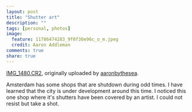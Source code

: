 ```yaml
---
layout: post
title: "Shutter art"
description: ""
tags: [personal, photos]
image:
  feature: 11786474283_9f0f30e96c_o_m.jpeg
  credit: Aaron Addleman
comments: true
share: true
---
```



<div class="flickr-frame">
<a href="http://www.flickr.com/photos/ocyrus/2475698770/" title="photo sharing"><img src="http://farm3.static.flickr.com/2025/2475698770_eb1d4b123e.jpg" class="flickr-photo" alt=""></a>
<br><span class="flickr-caption"><a href="http://www.flickr.com/photos/ocyrus/2475698770/">IMG_1480.CR2</a>, originally uploaded by <a href="http://www.flickr.com/people/ocyrus/">aaronbythesea</a>.</span>
</div>
<p class="flickr-yourcomment">
Amsterdam has some shops that are shutdown during odd times. I have learned that the city is under development around this time. I noticed this one shop where it's shutters have been covered by an artist. I could not resist but take a shot.
</p>
